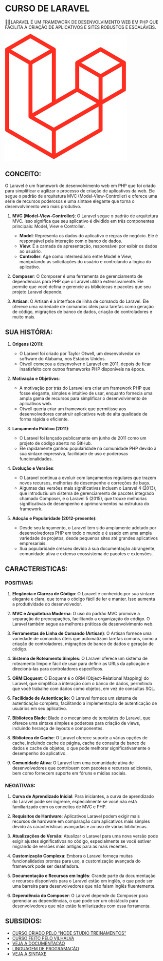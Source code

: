# CURSO DE LARAVEL
👨‍⚖️LARAVEL É UM FRAMEWORK DE DESENVOLVIMENTO WEB EM PHP QUE FACILITA A CRIAÇÃO DE APLICATIVOS E SITES ROBUSTOS E ESCALÁVEIS.

<img src="FOTO.png" align="center" width="400"> <br>

## CONCEITO:
O Laravel é um framework de desenvolvimento web em PHP que foi criado para simplificar e agilizar o processo de criação de aplicativos da web. Ele segue o padrão de arquitetura MVC (Model-View-Controller) e oferece uma série de recursos poderosos e uma sintaxe elegante que torna o desenvolvimento web mais produtivo.

1. **MVC (Model-View-Controller)**: O Laravel segue o padrão de arquitetura MVC. Isso significa que seu aplicativo é dividido em três componentes principais: Model, View e Controller. 

    - **Model**: Representa os dados do aplicativo e regras de negócio. Ele é responsável pela interação com o banco de dados.
    - **View**: É a camada de apresentação, responsável por exibir os dados ao usuário.
    - **Controller**: Age como intermediário entre Model e View, manipulando as solicitações do usuário e controlando a lógica do aplicativo.

2. **Composer**: O Composer é uma ferramenta de gerenciamento de dependências para PHP que o Laravel utiliza extensivamente. Ele permite que você defina e gerencie as bibliotecas e pacotes que seu projeto Laravel depende.

3. **Artisan**: O Artisan é a interface de linha de comando do Laravel. Ele oferece uma variedade de comandos úteis para tarefas como geração de código, migrações de banco de dados, criação de controladores e muito mais.

## SUA HISTÓRIA:
1. **Origens (2011)**:
   - O Laravel foi criado por Taylor Otwell, um desenvolvedor de software do Alabama, nos Estados Unidos.
   - Otwell começou a desenvolver o Laravel em 2011, depois de ficar insatisfeito com outros frameworks PHP disponíveis na época.

2. **Motivação e Objetivos**:
   - A motivação por trás do Laravel era criar um framework PHP que fosse elegante, simples e intuitivo de usar, enquanto fornecia uma ampla gama de recursos para simplificar o desenvolvimento de aplicativos web.
   - Otwell queria criar um framework que permitisse aos desenvolvedores construir aplicativos web de alta qualidade de forma rápida e eficiente.

3. **Lançamento Público (2011)**:
   - O Laravel foi lançado publicamente em junho de 2011 como um projeto de código aberto no GitHub.
   - Ele rapidamente ganhou popularidade na comunidade PHP devido à sua sintaxe expressiva, facilidade de uso e poderosas funcionalidades.

4. **Evolução e Versões**:
   - O Laravel continua a evoluir com lançamentos regulares que trazem novos recursos, melhorias de desempenho e correções de bugs.
   - Algumas das versões mais significativas incluem o Laravel 4 (2013), que introduziu um sistema de gerenciamento de pacotes integrado chamado Composer, e o Laravel 5 (2015), que trouxe melhorias significativas de desempenho e aprimoramentos na estrutura do framework.

5. **Adoção e Popularidade (2012-presente)**:
   - Desde seu lançamento, o Laravel tem sido amplamente adotado por desenvolvedores PHP em todo o mundo e é usado em uma ampla variedade de projetos, desde pequenos sites até grandes aplicativos empresariais.
   - Sua popularidade cresceu devido à sua documentação abrangente, comunidade ativa e extenso ecossistema de pacotes e extensões.

## CARACTERISTICAS:
### POSITIVAS:
1. **Elegância e Clareza de Código**: O Laravel é conhecido por sua sintaxe elegante e clara, que torna o código fácil de ler e manter. Isso aumenta a produtividade do desenvolvedor.

2. **MVC e Arquitetura Moderna**: O uso do padrão MVC promove a separação de preocupações, facilitando a organização do código. O Laravel também segue as melhores práticas de desenvolvimento web.

3. **Ferramentas de Linha de Comando (Artisan)**: O Artisan fornece uma variedade de comandos úteis que automatizam tarefas comuns, como a criação de controladores, migrações de banco de dados e geração de código.

4. **Sistema de Roteamento Simples**: O Laravel oferece um sistema de roteamento limpo e fácil de usar para definir as URLs da aplicação e direcioná-las para controladores específicos.

5. **ORM Eloquent**: O Eloquent é o ORM (Object-Relational Mapping) do Laravel, que simplifica a interação com o banco de dados, permitindo que você trabalhe com dados como objetos, em vez de consultas SQL.

6. **Facilidade de Autenticação**: O Laravel fornece um sistema de autenticação completo, facilitando a implementação de autenticação de usuários em seu aplicativo.

7. **Biblioteca Blade**: Blade é o mecanismo de templates do Laravel, que oferece uma sintaxe simples e poderosa para criação de views, incluindo herança de layouts e componentes.

8. **Biblioteca de Cache**: O Laravel oferece suporte a várias opções de cache, incluindo cache de página, cache de consulta de banco de dados e cache de objetos, o que pode melhorar significativamente o desempenho do aplicativo.

9. **Comunidade Ativa**: O Laravel tem uma comunidade ativa de desenvolvedores que contribuem com pacotes e recursos adicionais, bem como fornecem suporte em fóruns e mídias sociais.

### NEGATIVAS:
1. **Curva de Aprendizado Inicial**: Para iniciantes, a curva de aprendizado do Laravel pode ser íngreme, especialmente se você não está familiarizado com os conceitos de MVC e PHP.

2. **Requisitos de Hardware**: Aplicativos Laravel podem exigir mais recursos de hardware em comparação com aplicativos mais simples devido às características avançadas e ao uso de várias bibliotecas.

3. **Atualizações de Versão**: Atualizar o Laravel para uma nova versão pode exigir ajustes significativos no código, especialmente se você estiver migrando de versões mais antigas para as mais recentes.

4. **Customização Complexa**: Embora o Laravel forneça muitas funcionalidades prontas para uso, a customização avançada do framework pode ser desafiadora.

5. **Documentação e Recursos em Inglês**: Grande parte da documentação e recursos disponíveis para o Laravel estão em inglês, o que pode ser uma barreira para desenvolvedores que não falam inglês fluentemente.

6. **Dependência do Composer**: O Laravel depende do Composer para gerenciar as dependências, o que pode ser um obstáculo para desenvolvedores que não estão familiarizados com essa ferramenta.

## SUBSIDIOS:
- [CURSO CRIADO PELO "NODE STUDIO TREINAMENTOS"](https://youtube.com/playlist?list=PLwXQLZ3FdTVH5Tb57_-ll_r0VhNz9RrXb&si=ULKdTD6KCNuP7reH)
- [CURSO FEITO PELO VILHALVA](https://github.com/VILHALVA)
- [VEJA A DOCUMENTAÇÃO](https://laravel.com/docs/10.x)
- [LINGUAGEM DE PROGRAMAÇÃO](https://github.com/VILHALVA/CURSO-DE-PHP)
- [VEJA A SINTAXE](./SINTAXE.md)
